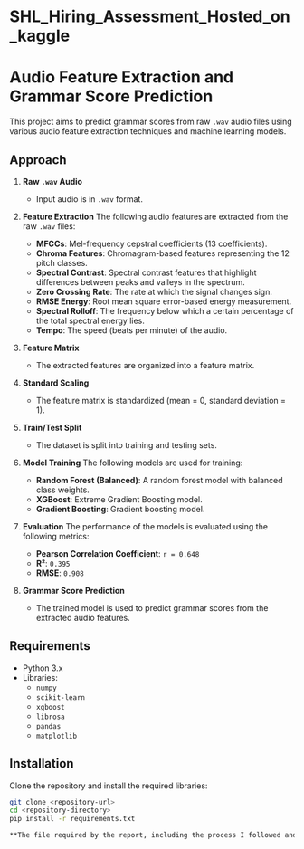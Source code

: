 # SHL_Hiring_Assessment_Hosted_on_kaggle

# Audio Feature Extraction and Grammar Score Prediction

This project aims to predict grammar scores from raw `.wav` audio files using various audio feature extraction techniques and machine learning models.

## Approach

1. **Raw `.wav` Audio**
   - Input audio is in `.wav` format.

2. **Feature Extraction**
   The following audio features are extracted from the raw `.wav` files:
   - **MFCCs**: Mel-frequency cepstral coefficients (13 coefficients).
   - **Chroma Features**: Chromagram-based features representing the 12 pitch classes.
   - **Spectral Contrast**: Spectral contrast features that highlight differences between peaks and valleys in the spectrum.
   - **Zero Crossing Rate**: The rate at which the signal changes sign.
   - **RMSE Energy**: Root mean square error-based energy measurement.
   - **Spectral Rolloff**: The frequency below which a certain percentage of the total spectral energy lies.
   - **Tempo**: The speed (beats per minute) of the audio.

3. **Feature Matrix**
   - The extracted features are organized into a feature matrix.

4. **Standard Scaling**
   - The feature matrix is standardized (mean = 0, standard deviation = 1).

5. **Train/Test Split**
   - The dataset is split into training and testing sets.

6. **Model Training**
   The following models are used for training:
   - **Random Forest (Balanced)**: A random forest model with balanced class weights.
   - **XGBoost**: Extreme Gradient Boosting model.
   - **Gradient Boosting**: Gradient boosting model.

7. **Evaluation**
   The performance of the models is evaluated using the following metrics:
   - **Pearson Correlation Coefficient**: `r = 0.648`
   - **R²**: `0.395`
   - **RMSE**: `0.908`

8. **Grammar Score Prediction**
   - The trained model is used to predict grammar scores from the extracted audio features.

## Requirements

- Python 3.x
- Libraries:
  - `numpy`
  - `scikit-learn`
  - `xgboost`
  - `librosa`
  - `pandas`
  - `matplotlib`
  
## Installation

Clone the repository and install the required libraries:

```bash
git clone <repository-url>
cd <repository-directory>
pip install -r requirements.txt

**The file required by the report, including the process I followed and the interpretation of the visualizations, has been uploaded in the 'Report' folder.**


